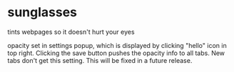 sunglasses
==========

tints webpages so it doesn't hurt your eyes

opacity set in settings popup, which is displayed by clicking "hello" icon in top right.
Clicking the save button pushes the opacity info to all tabs.  New tabs don't get this setting.
This will be fixed in a future release.

